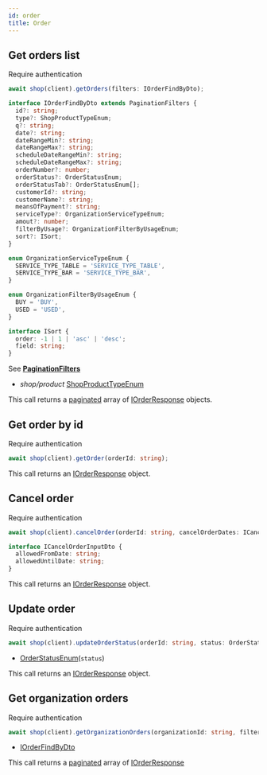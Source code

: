 ```yaml
---
id: order
title: Order
---
```


## Get orders list

<span class="badge badge--warning">Require authentication</span>

```ts
await shop(client).getOrders(filters: IOrderFindByDto);
```

```ts
interface IOrderFindByDto extends PaginationFilters {
  id?: string;
  type?: ShopProductTypeEnum;
  q?: string;
  date?: string;
  dateRangeMin?: string;
  dateRangeMax?: string;
  scheduleDateRangeMin?: string;
  scheduleDateRangeMax?: string;
  orderNumber?: number;
  orderStatus?: OrderStatusEnum;
  orderStatusTab?: OrderStatusEnum[];
  customerId?: string;
  customerName?: string;
  meansOfPayment?: string;
  serviceType?: OrganizationServiceTypeEnum;
  amout?: number;
  filterByUsage?: OrganizationFilterByUsageEnum;
  sort?: ISort;
}

enum OrganizationServiceTypeEnum {
  SERVICE_TYPE_TABLE = 'SERVICE_TYPE_TABLE',
  SERVICE_TYPE_BAR = 'SERVICE_TYPE_BAR',
}

enum OrganizationFilterByUsageEnum {
  BUY = 'BUY',
  USED = 'USED',
}

interface ISort {
  order: -1 | 1 | 'asc' | 'desc';
  field: string;
}

```
See [**PaginationFilters**](../pagination#pagination-filters)

- *shop/product* [ShopProductTypeEnum](../shop-types#shopproducttypeenum)

This call returns a [paginated](../pagination#pagination) array of [IOrderResponse](../shop-types#iorderresponse) objects.

## Get order by id

<span class="badge badge--warning">Require authentication</span>

```ts
await shop(client).getOrder(orderId: string);
```

This call returns an [IOrderResponse](../shop-types#iorderresponse) object.

## Cancel order

<span class="badge badge--warning">Require authentication</span>

```ts
await shop(client).cancelOrder(orderId: string, cancelOrderDates: ICancelOrderInputDto);
```

```ts
interface ICancelOrderInputDto {
  allowedFromDate: string;
  allowedUntilDate: string;
}
```

This call returns an [IOrderResponse](../shop-types#iorderresponse) object.

## Update order

<span class="badge badge--warning">Require authentication</span>

```ts
await shop(client).updateOrderStatus(orderId: string, status: OrderStatusEnum);
```

- [OrderStatusEnum](../shop-types#orderstatusenum)(`status`)

This call returns an [IOrderResponse](../shop-types#iorderresponse) object.

## Get organization orders

<span class="badge badge--warning">Require authentication</span>

```ts
await shop(client).getOrganizationOrders(organizationId: string, filters?: IOrderFindByDto);
```

- [IOrderFindByDto](#get-orders-list)

This call returns a [paginated](../pagination#pagination) array of [IOrderResponse](../shop-types#iorderresponse)